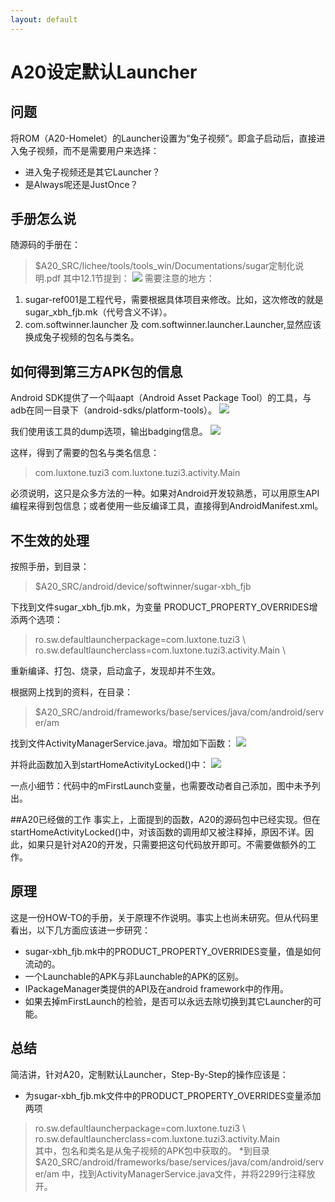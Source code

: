 ```yaml
---
layout: default
---
```


A20设定默认Launcher
===================

问题
--------------------
将ROM（A20-Homelet）的Launcher设置为“兔子视频”。即盒子启动后，直接进入兔子视频，而不是需要用户来选择：
* 进入兔子视频还是其它Launcher？
* 是Always呢还是JustOnce？

手册怎么说
---------------
随源码的手册在：
>$A20_SRC/lichee/tools/tools_win/Documentations/sugar定制化说明.pdf
其中12.1节提到：
![](/{{site.images_dir}}/defaultLaucher.png)
需要注意的地方：
1. sugar-ref001是工程代号，需要根据具体项目来修改。比如，这次修改的就是 sugar_xbh_fjb.mk（代号含义不详）。
2. com.softwinner.launcher 及 com.softwinner.launcher.Launcher,显然应该换成兔子视频的包名与类名。

如何得到第三方APK包的信息
--------------------
Android SDK提供了一个叫aapt（Android Asset Package Tool）的工具，与adb在同一目录下（android-sdks/platform-tools）。
![](/{{site.images_dir}}/badging.png)

我们使用该工具的dump选项，输出badging信息。
![](/{{site.images_dir}}/pkg-info.png)

这样，得到了需要的包名与类名信息：
>com.luxtone.tuzi3
>com.luxtone.tuzi3.activity.Main


必须说明，这只是众多方法的一种。如果对Android开发较熟悉，可以用原生API编程来得到包信息；或者使用一些反编译工具，直接得到AndroidManifest.xml。

不生效的处理
----------------

按照手册，到目录：
>$A20_SRC/android/device/softwinner/sugar-xbh_fjb

下找到文件sugar_xbh_fjb.mk，为变量 PRODUCT_PROPERTY_OVERRIDES增添两个选项：
>ro.sw.defaultlauncherpackage=com.luxtone.tuzi3 \ 
>ro.sw.defaultlauncherclass=com.luxtone.tuzi3.activity.Main \
							
重新编译、打包、烧录，启动盒子，发现却并不生效。

根据网上找到的资料，在目录：
>$A20_SRC/android/frameworks/base/services/java/com/android/server/am

找到文件ActivityManagerService.java。增加如下函数：
![](/{{site.images_dir}}/code_all.png)

并将此函数加入到startHomeActivityLocked()中：
![]({{site.images_dir}}/code_call.png)

一点小细节：代码中的mFirstLaunch变量，也需要改动者自己添加，图中未予列出。

##A20已经做的工作
事实上，上面提到的函数，A20的源码包中已经实现。但在startHomeActivityLocked()中，对该函数的调用却又被注释掉，原因不详。因此，如果只是针对A20的开发，只需要把这句代码放开即可。不需要做额外的工作。

原理
---------------------
这是一份HOW-TO的手册，关于原理不作说明。事实上也尚未研究。但从代码里看出，以下几方面应该进一步研究：

* sugar-xbh_fjb.mk中的PRODUCT_PROPERTY_OVERRIDES变量，值是如何流动的。
* 一个Launchable的APK与非Launchable的APK的区别。
* IPackageManager类提供的API及在android framework中的作用。
* 如果去掉mFirstLaunch的检验，是否可以永远去除切换到其它Launcher的可能。

总结
----------------------
简洁讲，针对A20，定制默认Launcher，Step-By-Step的操作应该是：
* 为sugar-xbh_fjb.mk文件中的PRODUCT_PROPERTY_OVERRIDES变量添加两项
>ro.sw.defaultlauncherpackage=com.luxtone.tuzi3 \ 
>ro.sw.defaultlauncherclass=com.luxtone.tuzi3.activity.Main \
其中，包名和类名是从兔子视频的APK包中获取的。
*到目录
>$A20_SRC/android/frameworks/base/services/java/com/android/server/am
中，找到ActivityManagerService.java文件，并将2299行注释放开。





